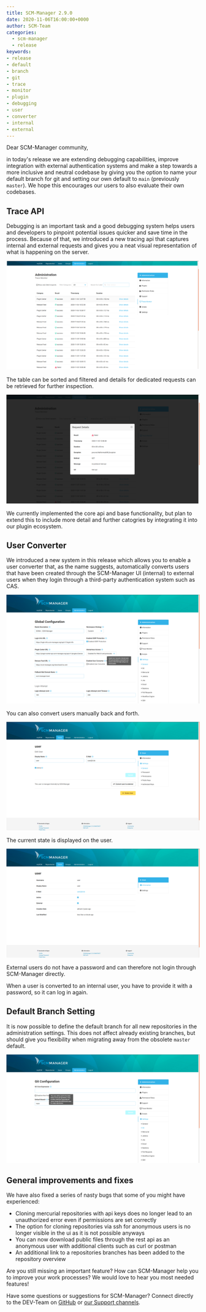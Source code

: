 ```yaml
---
title: SCM-Manager 2.9.0
date: 2020-11-06T16:00:00+0000
author: SCM-Team
categories:
  - scm-manager
  - release
keywords:
- release
- default
- branch
- git
- trace
- monitor
- plugin
- debugging
- user
- converter
- internal
- external
---
```


Dear SCM-Manager community,

in today's release we are extending debugging capabilities, improve integration with external 
authentication systems and make a step towards a more inclusive and neutral codebase by giving you
the option to name your default branch for git and setting our own default to `main` (previously `master`).
We hope this encourages our users to also evaluate their own codebases.

## Trace API

Debugging is an important task and a good debugging system helps users and developers to pinpoint
potential issues quicker and save time in the process. Because of that, we introduced 
a new tracing api that captures internal and external requests and gives you a neat
visual representation of what is happening on the server. 

![Trace Monitor](assets/tracemonitor.png)

The table can be sorted and filtered and details for dedicated requests can be
retrieved for further inspection.

![Trace Monitor Details](assets/tracedetails.png)

We currently implemented the core api and base functionality, 
but plan to extend this to include more detail and further catogries by
integrating it into our plugin ecosystem.

## User Converter

We introduced a new system in this release which allows you to enable a user converter that, as
the name suggests, automatically converts users that have been created through the SCM-Manager UI (internal)
to external users when they login through a third-party authentication system such as CAS.

![User Converter](assets/userconverter.png)

You can also convert users manually back and forth.

![Convert User Manually](assets/userconvertermanually.png)

The current state is displayed on the user.

![External User](assets/userexternal.png)

External users do not have a password and can therefore not login through SCM-Manager directly.

When a user is converted to an internal user, you have to provide it with a password, so it can log in again.

## Default Branch Setting

It is now possible to define the default branch for all new repositories in the administration settings.
This does not affect already existing branches, but should give you flexibility when migrating away from the
obsolete `master` default.

![Default Branch](assets/defaultbranch.png)

## General improvements and fixes
We have also fixed a series of nasty bugs that some of you might have experienced:
- Cloning mercurial repositories with api keys does no longer lead to an unauthorized error even if permissions are set correctly
- The option for cloning repositories via ssh for anonymous users is no longer visible in the ui as it is not possible anyways
- You can now download public files through the rest api as an anonymous user with additional clients such as curl or postman
- An additional link to a repositories branches has been added to the repository overview

Are you still missing an important feature? How can SCM-Manager help you to improve your work processes? We would love to hear you most needed features!

Have some questions or suggestions for SCM-Manager? Connect directly to the DEV-Team on [GitHub](https://github.com/scm-manager/scm-manager/) or [our Support channels](https://www.scm-manager.org/support/).
